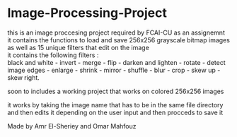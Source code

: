 # Image-Processing-Project  
this is an image proccesing project required by FCAI-CU as an assignemnt  
it contains the functions to load and save 256x256 grayscale bitmap images as well as 15 unique filters that edit on the image   
it contains the following filters :   
black and white - invert - merge - flip - darken and lighten - rotate - detect image edges - enlarge - shrink - mirror - shuffle - blur - crop - skew up - skew right.  

soon to includes a working project that works on colored 256x256 images  

it works by taking the image name that has to be in the same file directory and then edits it depending on the user input and then procceds to save it    

Made by Amr El-Sheriey and Omar Mahfouz  
